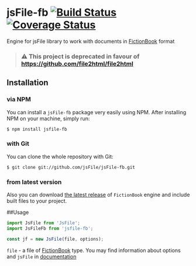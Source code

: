# jsFile-fb [![Build Status](https://secure.travis-ci.org/jsFile/jsFile-fb.png?branch=master)](https://travis-ci.org/jsFile/jsFile-fb) [![Coverage Status](https://coveralls.io/repos/jsFile/jsFile-fb/badge.svg?branch=master&service=github)](https://coveralls.io/github/jsFile/jsFile-fb?branch=master)

Engine for jsFile library to work with documents in [FictionBook](https://en.wikipedia.org/wiki/FictionBook) format

> ### :warning: This project is deprecated in favour of https://github.com/file2html/file2html

## Installation
### via NPM

You can install a <code>jsFile-fb</code> package very easily using NPM. After
installing NPM on your machine, simply run:
````
$ npm install jsfile-fb
````

### with Git

You can clone the whole repository with Git:
````
$ git clone git://github.com/jsFile/jsFile-fb.git
````

### from latest version

Also you can download [the latest release](https://github.com/jsFile/jsFile-fb/tree/master/dist) of `FictionBook` engine and include built files to your project.


##Usage
````js
import JsFile from 'JsFile';
import JsFileFb from 'jsfile-fb';

const jf = new JsFile(file, options);
````
`file` - a file of [FictionBook](https://en.wikipedia.org/wiki/FictionBook) type. You may find information about options and `jsFile` in [documentation](https://github.com/jsFile/jsFile#installation)
